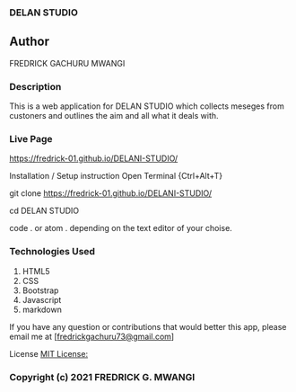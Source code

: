 
### DELAN STUDIO
## Author
FREDRICK GACHURU MWANGI

### Description
This is a web application for DELAN STUDIO which collects meseges from custoners and outlines the aim and all what it deals with.


### Live Page
 https://fredrick-01.github.io/DELANI-STUDIO/

Installation / Setup instruction
Open Terminal {Ctrl+Alt+T}

git clone https://fredrick-01.github.io/DELANI-STUDIO/

cd DELAN STUDIO

code . or atom . depending on the text editor of your choise.

### Technologies Used
1. HTML5
2. CSS
3. Bootstrap
4. Javascript
5. markdown

If you have any question or contributions that would better this app, please email me at [fredrickgachuru73@gmail.com]

License
[MIT License:](https://opensource.org/licenses/MIT)

### Copyright (c) 2021 FREDRICK G. MWANGI